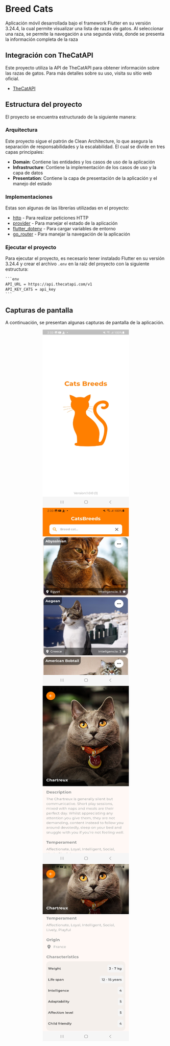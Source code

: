 # Breed Cats

Aplicación móvil desarrollada bajo el framework Flutter en su versión 3.24.4, la cual permite visualizar una lista de razas de gatos.
Al seleccionar una raza, se permite la navegación a una segunda vista, donde se presenta la información completa de la raza

## Integración con TheCatAPI

Este proyecto utiliza la API de TheCatAPI para obtener información sobre las razas de gatos. Para más detalles sobre su uso, visita su sitio web oficial.
- [TheCatAPI](https://thecatapi.com/)

## Estructura del proyecto

El proyecto se encuentra estructurado de la siguiente manera:

### Arquitectura

Este proyecto sigue el patrón de Clean Architecture, lo que asegura la separación de responsabilidades y la escalabilidad. El cual se divide en tres capas principales:

- **Domain**: Contiene las entidades y los casos de uso de la aplicación
- **Infrastructure**: Contiene la implementación de los casos de uso y la capa de datos
- **Presentation**: Contiene la capa de presentación de la aplicación y el manejo del estado

### Implementaciones

Estas son algunas de las librerías utilizadas en el proyecto:

- [http](https://pub.dev/packages/http) - Para realizar peticiones HTTP
- [provider](https://pub.dev/packages/provider) - Para manejar el estado de la aplicación
- [flutter_dotenv](https://pub.dev/packages/flutter_dotenv) - Para cargar variables de entorno
- [go_router](https://pub.dev/packages/go_router) - Para manejar la navegación de la aplicación

### Ejecutar el proyecto

Para ejecutar el proyecto, es necesario tener instalado Flutter en su versión 3.24.4 y crear el archivo `.env` 
en la raíz del proyecto con la siguiente estructura:
    
    ```env
    API_URL = https://api.thecatapi.com/v1
    API_KEY_CATS = api_key
    ```

## Capturas de pantalla

A continuación, se presentan algunas capturas de pantalla de la aplicación.

<p align="center">
  <img width="270" height="555" src="screens/1.jpg">
  <img width="270" height="555" src="screens/2.jpg">
  <img width="270" height="555" src="screens/3.jpg">
  <img width="270" height="555" src="screens/4.jpg">
</p>

